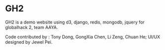 GH2
===

GH2 is a demo website using d3, django, redis, mongodb, jquery for globalhack 2, team AAYA.

Code contributed by : Tony Dong, GongXia Chen, Li Zeng, Chuan He; UI/UX designed by Jewel Pei.
